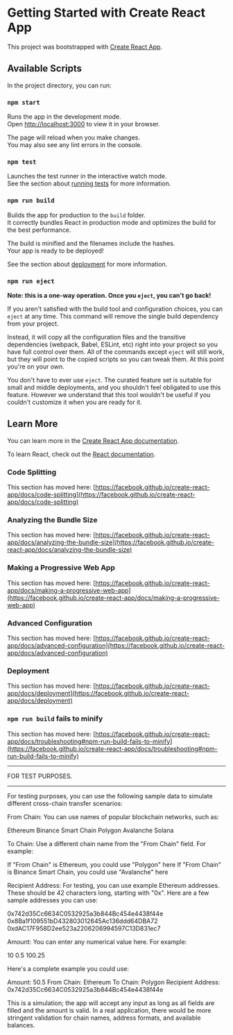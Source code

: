 # Getting Started with Create React App

This project was bootstrapped with [Create React App](https://github.com/facebook/create-react-app).

## Available Scripts

In the project directory, you can run:

### `npm start`

Runs the app in the development mode.\
Open [http://localhost:3000](http://localhost:3000) to view it in your browser.

The page will reload when you make changes.\
You may also see any lint errors in the console.

### `npm test`

Launches the test runner in the interactive watch mode.\
See the section about [running tests](https://facebook.github.io/create-react-app/docs/running-tests) for more information.

### `npm run build`

Builds the app for production to the `build` folder.\
It correctly bundles React in production mode and optimizes the build for the best performance.

The build is minified and the filenames include the hashes.\
Your app is ready to be deployed!

See the section about [deployment](https://facebook.github.io/create-react-app/docs/deployment) for more information.

### `npm run eject`

**Note: this is a one-way operation. Once you `eject`, you can't go back!**

If you aren't satisfied with the build tool and configuration choices, you can `eject` at any time. This command will remove the single build dependency from your project.

Instead, it will copy all the configuration files and the transitive dependencies (webpack, Babel, ESLint, etc) right into your project so you have full control over them. All of the commands except `eject` will still work, but they will point to the copied scripts so you can tweak them. At this point you're on your own.

You don't have to ever use `eject`. The curated feature set is suitable for small and middle deployments, and you shouldn't feel obligated to use this feature. However we understand that this tool wouldn't be useful if you couldn't customize it when you are ready for it.

## Learn More

You can learn more in the [Create React App documentation](https://facebook.github.io/create-react-app/docs/getting-started).

To learn React, check out the [React documentation](https://reactjs.org/).

### Code Splitting

This section has moved here: [https://facebook.github.io/create-react-app/docs/code-splitting](https://facebook.github.io/create-react-app/docs/code-splitting)

### Analyzing the Bundle Size

This section has moved here: [https://facebook.github.io/create-react-app/docs/analyzing-the-bundle-size](https://facebook.github.io/create-react-app/docs/analyzing-the-bundle-size)

### Making a Progressive Web App

This section has moved here: [https://facebook.github.io/create-react-app/docs/making-a-progressive-web-app](https://facebook.github.io/create-react-app/docs/making-a-progressive-web-app)

### Advanced Configuration

This section has moved here: [https://facebook.github.io/create-react-app/docs/advanced-configuration](https://facebook.github.io/create-react-app/docs/advanced-configuration)

### Deployment

This section has moved here: [https://facebook.github.io/create-react-app/docs/deployment](https://facebook.github.io/create-react-app/docs/deployment)

### `npm run build` fails to minify

This section has moved here: [https://facebook.github.io/create-react-app/docs/troubleshooting#npm-run-build-fails-to-minify](https://facebook.github.io/create-react-app/docs/troubleshooting#npm-run-build-fails-to-minify)

***********************************************************************************************************************************************************
FOR TEST PURPOSES.
***********************************************************************************************************************************************************

For testing purposes, you can use the following sample data to simulate different cross-chain transfer scenarios:

From Chain:
You can use names of popular blockchain networks, such as:

Ethereum
Binance Smart Chain
Polygon
Avalanche
Solana


To Chain:
Use a different chain name from the "From Chain" field. For example:

If "From Chain" is Ethereum, you could use "Polygon" here
If "From Chain" is Binance Smart Chain, you could use "Avalanche" here


Recipient Address:
For testing, you can use example Ethereum addresses. These should be 42 characters long, starting with "0x". Here are a few sample addresses you can use:

0x742d35Cc6634C0532925a3b844Bc454e4438f44e
0x8Ba1f109551bD432803012645Ac136ddd64DBA72
0xdAC17F958D2ee523a2206206994597C13D831ec7


Amount:
You can enter any numerical value here. For example:

10
0.5
100.25



Here's a complete example you could use:

Amount: 50.5
From Chain: Ethereum
To Chain: Polygon
Recipient Address: 0x742d35Cc6634C0532925a3b844Bc454e4438f44e

This is a simulation; the app will accept any input as long as all fields are filled and the amount is valid. In a real application, there would be more stringent validation for chain names, address formats, and available balances.
